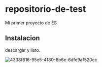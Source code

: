 # repositorio-de-test
Mi primer proyecto de ES
##  Instalacion
descargar y listo.

![4338f616-95e5-4180-8b6e-6dfe9af520ec](https://github.com/user-attachments/assets/982fe90a-f236-434e-96be-eb5f3fd0e803)
